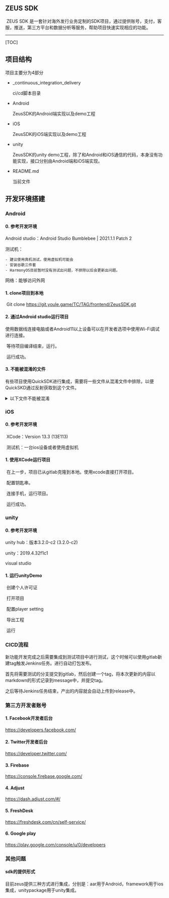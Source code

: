 ## ZEUS SDK

​	ZEUS SDK 是一套针对海外发行业务定制的SDK项目，通过提供账号，支付，客服，推送，第三方平台和数据分析等服务，帮助项目快速实现相应的功能。





---

[TOC]



## 项目结构

项目主要分为4部分

 - _continuous_integration_delivery

   ci/cd脚本目录

 - Android

   ZeusSDK的Android端实现以及demo工程

 - iOS

   ZeusSDK的iOS端实现以及demo工程

 - unity

   ZeusSDK的unity demo工程，除了和Android和iOS通信的代码，本身没有功能实现，接口分别由Android端和iOS端实现。

 - README.md

   当前文件



## 开发环境搭建

### Android

#### 0. 参考开发环境

Android studio：Android Studio Bumblebee | 2021.1.1 Patch 2

测试机：

	- 建议使用真机测试，使用虚拟机可能会
	- 安装谷歌三件套
	- HarmonyOS目前暂时没有测试出问题，不排除以后会更新出问题。

网络：能够访问外网

#### 1. clone项目到本地

​	Git clone https://git.youle.game/TC/TAG/frontend/ZeusSDK.git

#### 2. 通过Android studio运行项目

​	使用数据线连接电脑或者Android11以上设备可以在开发者选项中使用Wi-Fi调试进行连接。

​	等待项目编译结束，运行。

​	运行成功。

#### 3. 不能被混淆的文件

​	有些项目使用QuickSDK进行集成，需要将一些文件从混淆文件中排除，以便QuickSKD通过反射获取到这个文件。

<details>
<summary>以下文件不能被混淆</summary>
  <pre>
	MCConstant
	MCFlagControl
	MCOrderInfoBean
	MCShareInfoBean
	MCCallbackBean
	ZeusSDK
	ZeusSDKAnalytics
	MCLogUtil
	MCToastUtil
	callback.** 所有回调类型
	result.**
	com.adjust.sdk.**{ *; }# 如果您的发布目标非 Google Play 商店，adjust相关
  </pre>
</details>



### iOS

#### 0. 参考开发环境

​	XCode：Version 13.3 (13E113)

​	测试机：一台ios设备或者使用虚拟机

#### 1. 使用XCode运行项目

​	在上一步，项目已从gitlab克隆到本地。使用xcode直接打开项目。

​	配置钥匙串。

​	连接手机，运行项目。

​	运行成功。



### unity

#### 0. 参考开发环境

unity hub：版本3.2.0-c2 (3.2.0-c2)

unity：2019.4.32f1c1

visual studio

#### 1. 运行unityDemo

​	创建个人许可证

​	打开项目

​	配置player setting

​	导出工程

​	运行

### CICD流程

新功能开发完成之后需要集成到测试项目中进行测试，这个时候可以使用gitlab新建tag触发Jenkins任务。进行自动打包发布。

首先将需要测试的分支提交到gitlab，然后创建一个tag，将本次更新的内容以markdown的形式记录到message中，并提交tag。

之后等待Jenkins任务结束，产出的内容就会自动上传到release中。

### 第三方开发者账号

#### 1. Facebook开发者后台

https://developers.facebook.com/

#### 2. Twitter开发者后台

https://developer.twitter.com/

#### 3. Firebase

https://console.firebase.google.com/

#### 4. Adjust

https://dash.adjust.com/#/

#### 5. FreshDesk

https://freshdesk.com/cn/self-service/

#### 6. Google play

https://play.google.com/console/u/0/developers





### 其他问题

#### sdk的提供形式

目前zeus提供三种方式进行集成，分别是：aar用于Android，framework用于ios集成，unitypackage用于unity集成。

































